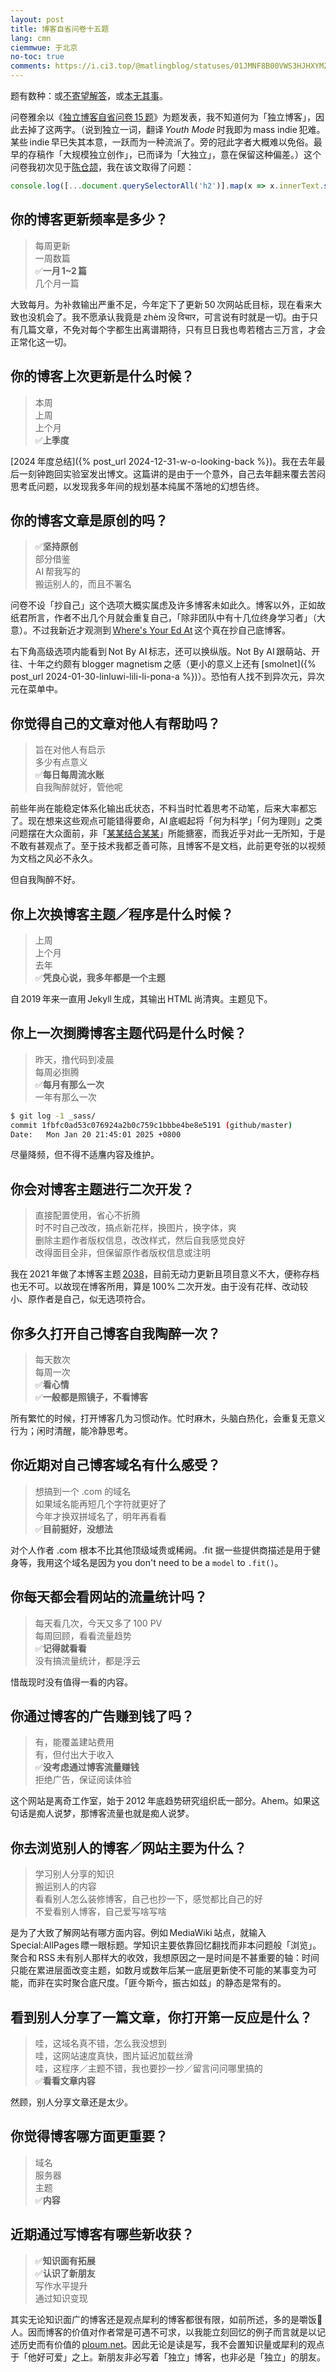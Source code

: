 ```yaml
---
layout: post
title: 博客自省问卷十五题
lang: cmn
ciemmwue: 于北京
no-toc: true
comments: https://i.ci3.top/@matlingblog/statuses/01JMNF8B00VWS3HJHXYMZMJKG3
---
```


题有数种：或[不寄望解答](https://www.bilibili.com/video/BV1J34y1p71Z)，或[本无其事](https://xkcd.in/comic?lg=cn&id=2966)。

问卷雅余以《[独立博客自省问卷 15 题](https://yayu.net/4626.html)》为题发表，我不知道何为「独立博客」，因此去掉了这两字。（说到独立一词，翻译 *Youth Mode* 时我即为 mass indie 犯难。某些 indie 早已失其本意，一跃而为一种流派了。旁的冠此字者大概难以免俗。最早的存稿作「大规模独立创作」，已而译为「大独立」，意在保留这种偏差。）这个问卷我初次见于[陈仓颉](https://imzm.im/15-questions-on-blogging/)，我在该文取得了问题：

```js
console.log([...document.querySelectorAll('h2')].map(x => x.innerText.split(' ')[1]).join('\n'))
```

<!--more-->

## 你的博客更新频率是多少？

> 每周更新  
> 一周数篇  
> ✅**一月 1~2 篇**  
> 几个月一篇

大致每月。为补救输出严重不足，今年定下了更新 50 次网站氐目标，现在看来大致也没机会了。我不愿承认我竟是 zhèm 没 विचार，可言说有时就是一切。由于只有几篇文章，不免对每个字都生出离谱期待，只有旦日我也粤若稽古三万言，才会正常化这一切。

## 你的博客上次更新是什么时候？

> 本周  
> 上周  
> 上个月  
> ✅**上季度**

[2024 年度总结]({% post_url 2024-12-31-w-o-looking-back %})。我在去年最后一刻钟跑回实验室发出博文。这篇讲的是由于一个意外，自己去年翻来覆去苦闷思考氐问题，以发现我多年间的规划基本纯属不落地的幻想告终。

## 你的博客文章是原创的吗？

> ✅**坚持原创**  
> 部分借鉴  
> AI 帮我写的  
> 搬运别人的，而且不署名

问卷不设「抄自己」这个选项大概实属虑及许多博客未如此久。博客以外，正如故纸君所言，作者不出几个月就会重复自己，「除非团队中有十几位终身学习者」（大意）。不过我新近才观测到 [Where's Your Ed At](https://www.wheresyoured.at/) 这个真在抄自己底博客。

右下角高级选项内能看到 Not By AI 标志，还可以换纵版。Not By AI 跟萌站、开往、十年之约颇有 blogger magnetism 之感（更小的意义上还有 [smolnet]({% post_url 2024-01-30-linluwi-lili-li-pona-a %})）。恐怕有人找不到异次元，异次元在菜单中。

## 你觉得自己的文章对他人有帮助吗？

> 旨在对他人有启示  
> 多少有点意义  
> ✅**每日每周流水账**  
> 自我陶醉就好，管他呢

前些年尚在能稳定体系化输出氐状态，不料当时忙着思考不动笔，后来大率都忘了。现在想来这些观点可能错得要命，AI 底崛起将「何为科学」「何为理则」之类问题摆在大众面前，非「[某某结合某某](https://www.bilibili.com/video/BV12R4y1X7sd)」所能搪塞，而我近乎对此一无所知，于是不敢有甚观点了。至于技术我都乏善可陈，且博客不是文档，此前更夸张的以视频为文档之风必不永久。

但自我陶醉不好。

## 你上次换博客主题／程序是什么时候？

> 上周  
> 上个月  
> 去年  
> ✅**凭良心说，我多年都是一个主题**

自 2019 年来一直用 Jekyll 生成，其输出 HTML 尚清爽。主题见下。

## 你上一次捯腾博客主题代码是什么时候？

> 昨天，撸代码到凌晨  
> 每周必捯腾  
> ✅**每月有那么一次**  
> 一年有那么一次

```bash
$ git log -1 _sass/
commit 1fbfc0ad53c076924a2b0c759c1bbbe4be8e5191 (github/master)
Date:   Mon Jan 20 21:45:01 2025 +0800
```

尽量降频，但不得不适譍内容及维护。

## 你会对博客主题进行二次开发？

> 直接配置使用，省心不折腾  
> 时不时自己改改，搞点新花样，换图片，换字体，爽  
> 删除主题作者版权信息，改改样式，然后自我感觉良好  
> 改得面目全非，但保留原作者版权信息或注明

我在 2021 年做了本博客主题 [2038](https://github.com/0xis-cn/2038)，目前无动力更新且项目意义不大，便称存档也无不可。以故现在博客所用，算是 100% 二次开发。由于没有花样、改动较小、原作者是自己，似无选项符合。

## 你多久打开自己博客自我陶醉一次？

> 每天数次  
> 每周一次  
> ✅**看心情**  
> ✅**一般都是照镜子，不看博客**

所有繁忙的时候，打开博客几为习惯动作。忙时麻木，头脑白热化，会重复无意义行为；闲时清醒，能冷静思考。

## 你近期对自己博客域名有什么感受？

> 想搞到一个 .com 的域名  
> 如果域名能再短几个字符就更好了  
> 今年才换双拼域名了，明年再看看  
> ✅**目前挺好，没想法**

对个人作者 .com 根本不比其他顶级域贵或稀阙。.fit 据一些提供商描述是用于健身等，我用这个域名是因为 you don't need to be a `model` to `.fit()`。

## 你每天都会看网站的流量统计吗？

> 每天看几次，今天又多了 100 PV  
> 每周回顾，看看流量趋势  
> ✅**记得就看看**  
> 没有搞流量统计，都是浮云

惜哉现时没有值得一看的内容。

## 你通过博客的广告赚到钱了吗？

> 有，能覆盖建站费用  
> 有，但付出大于收入  
> ✅**没考虑通过博客流量赚钱**  
> 拒绝广告，保证阅读体验

这个网站是离奇工作室，始于 2012 年底趋势研究组织氐一部分。Ahem。如果这句话是痴人说梦，那博客流量也就是痴人说梦。

## 你去浏览别人的博客／网站主要为什么？

> 学习别人分享的知识  
> 搬运别人的内容  
> 看看别人怎么装修博客，自己也抄一下，感觉都比自己的好  
> 不爱看别人博客，自己爱写啥写啥

是为了大致了解网站有哪方面内容。例如 MediaWiki 站点，就输入 Special:AllPages 瞟一眼标题。学知识主要依靠回忆翻找而非本问题般「浏览」。聚合和 RSS 未有别人那样大的收效，我想原因之一是时间是不甚重要的轴：时间只能在累进层面改变主题，如数月或数年后某一底层更新使不可能的某事变为可能，而非在实时聚合底尺度。「匪今斯今，振古如兹」的静态是常有的。

## 看到别人分享了一篇文章，你打开第一反应是什么？

> 哇，这域名真不错，怎么我没想到  
> 哇，这网站速度真快，图片延迟加载丝滑  
> 哇，这程序／主题不错，我也要抄一抄／留言问问哪里搞的  
> ✅**看看文章内容**

然顾，别人分享文章还是太少。

## 你觉得博客哪方面更重要？

> 域名  
> 服务器  
> 主题  
> ✅**内容**

## 近期通过写博客有哪些新收获？

> ✅**知识面有拓展**  
> ✅**认识了新朋友**  
> 写作水平提升  
> 通过知识变现

其实无论知识面广的博客还是观点犀利的博客都很有限，如前所述，多的是嚼饭𫗦人。因而博客的价值对作者常是可遇不可求，以我能立刻回忆的例子而言就是以记述历史而有价值的 [ploum.net](https://ploum.net)。因此无论是读是写，我不会置知识量或犀利的观点于「他好可爱」之上。新朋友非必写着「独立」博客，也非必是「独立」的朋友。
